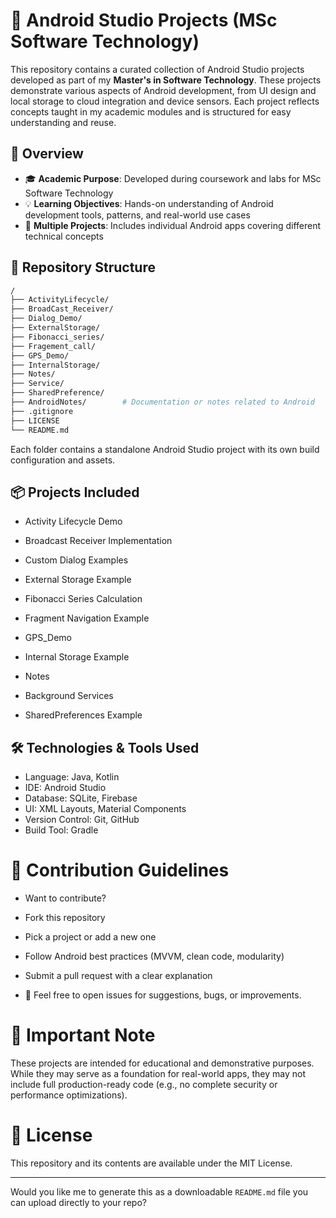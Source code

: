# 📱 Android Studio Projects (MSc Software Technology)

This repository contains a curated collection of Android Studio projects developed as part of my **Master's in Software Technology**. These projects demonstrate various aspects of Android development, from UI design and local storage to cloud integration and device sensors. Each project reflects concepts taught in my academic modules and is structured for easy understanding and reuse.



## 📌 Overview

- 🎓 **Academic Purpose**: Developed during coursework and labs for MSc Software Technology
- 💡 **Learning Objectives**: Hands-on understanding of Android development tools, patterns, and real-world use cases
- 📁 **Multiple Projects**: Includes individual Android apps covering different technical concepts



## 📁 Repository Structure

```bash
/
├── ActivityLifecycle/
├── BroadCast_Receiver/
├── Dialog_Demo/
├── ExternalStorage/
├── Fibonacci_series/
├── Fragement_call/
├── GPS_Demo/
├── InternalStorage/
├── Notes/
├── Service/
├── SharedPreference/
├── AndroidNotes/        # Documentation or notes related to Android
├── .gitignore
├── LICENSE
└── README.md
```

Each folder contains a standalone Android Studio project with its own build configuration and assets.

## 📦 Projects Included

- Activity Lifecycle Demo

- Broadcast Receiver Implementation

- Custom Dialog Examples

- External Storage Example

- Fibonacci Series Calculation

- Fragment Navigation Example

- GPS_Demo 

- Internal Storage Example

- Notes

- Background Services

- SharedPreferences Example



## 🛠 Technologies & Tools Used

- Language: Java, Kotlin  
- IDE: Android Studio  
- Database: SQLite, Firebase  
- UI: XML Layouts, Material Components  
- Version Control: Git, GitHub  
- Build Tool: Gradle  

# 🤝 Contribution Guidelines

- Want to contribute?

- Fork this repository

- Pick a project or add a new one

- Follow Android best practices (MVVM, clean code, modularity)

- Submit a pull request with a clear explanation

- 🧪 Feel free to open issues for suggestions, bugs, or improvements.



# 📢 Important Note

These projects are intended for educational and demonstrative purposes.
While they may serve as a foundation for real-world apps, they may not include full production-ready code (e.g., no complete security or performance optimizations).



# 📄 License
This repository and its contents are available under the MIT License.

---

Would you like me to generate this as a downloadable `README.md` file you can upload directly to your repo?


